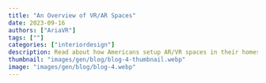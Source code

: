 ```yaml
---
title: "An Overview of VR/AR Spaces"
date: 2023-09-16
authors: ["AriaVR"]
tags: [""]
categories: ["interiordesign"]
description: Read about how Americans setup AR/VR spaces in their homes.
thumbnail: "images/gen/blog/blog-4-thumbnail.webp"
image: "images/gen/blog/blog-4.webp"
---
```

